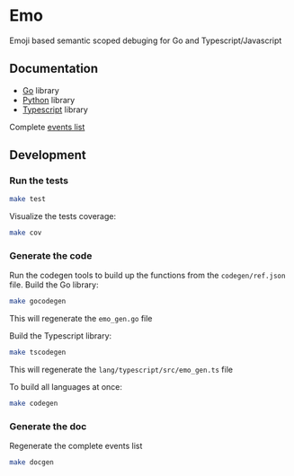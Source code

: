 # Emo

Emoji based semantic scoped debuging for Go and Typescript/Javascript

## Documentation

- [Go](doc/go/README.md) library
- [Python](lang/python/README.md) library
- [Typescript](doc/typescript/README.md) library

Complete [events list](doc/events/README.md)

## Development

### Run the tests

```bash
make test
```

Visualize the tests coverage:

```bash
make cov
```

### Generate the code

Run the codegen tools to build up the functions from the `codegen/ref.json` file. 
Build the Go library:

```bash
make gocodegen
```

This will regenerate the `emo_gen.go` file

Build the Typescript library:

```bash
make tscodegen
```

This will regenerate the `lang/typescript/src/emo_gen.ts` file

To build all languages at once:

```bash
make codegen
```

### Generate the doc

Regenerate the complete events list 

```bash
make docgen
```